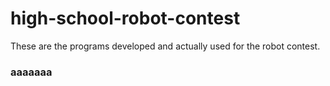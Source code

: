 # high-school-robot-contest
These are the programs developed and actually used for the robot contest.

<h3>
 aaaaaaa 
 </h3>
